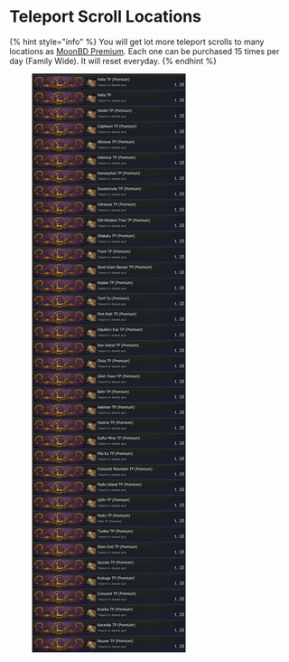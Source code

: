# Teleport Scroll Locations

{% hint style="info" %}
You will get lot more teleport scrolls to many locations as [MoonBD Premium](../about/informations/premium.md). Each one can be purchased 15 times per day (Family Wide). It will reset everyday.
{% endhint %}

<figure><img src="../.gitbook/assets/00.png" alt=""><figcaption></figcaption></figure>
